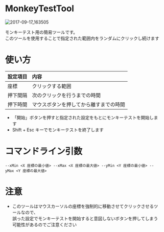 # MonkeyTestTool

![2017-09-17_163505](https://user-images.githubusercontent.com/6134875/30518961-5f8624c8-9bc6-11e7-8164-4d54699a594a.png)

モンキーテスト用の簡易ツールです。  
このツールを使用することで指定された範囲内をランダムにクリックし続けます  

# 使い方

|設定項目|内容|
|:--|:--|
|座標|クリックする範囲|
|押下間隔|次のクリックを行うまでの時間|
|押下時間|マウスボタンを押してから離すまでの時間|

- 「開始」ボタンを押すと指定された設定をもとにモンキーテストを開始します  
- Shift + Esc キーでモンキーテストを終了します  

# コマンドライン引数

```
--xMin <X 座標の最小値> --xMax <X 座標の最大値> --yMin <Y 座標の最小値> --yMax <Y 座標の最大値>
```

# 注意

- このツールはマウスカーソルの座標を強制的に移動させてクリックさせるツールなので、  
誤った設定でモンキーテストを開始すると意図しないボタンを押してしまう可能性があるのでご注意ください  
